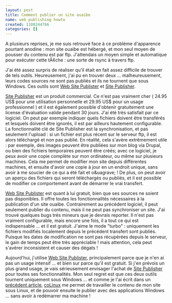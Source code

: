 ```yaml
---
layout: post
title: Comment publier un site ouaibe
name: web publishing howto
created: 1108244766
categories: []
---
```

A plusieurs reprises, je me suis retrouv&eacute; face &agrave; ce probl&egrave;me d'apparence pourtant anodine : mon site ouaibe est h&eacute;berg&eacute;, et mon seul moyen de pousser du contenu est par ftp.
J'attendais un moyen simple et automatique pour ex&eacute;cuter cette tÃ¢che : une sorte de rsync &agrave; travers ftp.
<!--break-->
J'ai &eacute;t&eacute; assez surpris de r&eacute;aliser qu'il &eacute;tait en fait assez difficile de trouver de tels outils. Heureusement, j'ai pu en trouver deux ... malheureusement, leurs codes sources ne sont pas publi&eacute;s et ils ne tournent que sous Windows.
Ces outils sont <a href="http://www.cryer.co.uk/downloads/websitepublisher">Web Site Publister</a> et <a href="http://www.sitepublisher.net">Site Publisher</a>.

<a href="http://www.sitepublisher.net">Site Publisher</a> est un produit commercial. Ce n'est pas vraiment cher ( 24.95 US$ pour une utilisation personnelle et 29.95 US$ pour un usage professionnel ) et il est &eacute;galement possible d'obtenir gratuitement une license d'&eacute;valuation valide pendant 30 jours. J'ai &eacute;t&eacute; tr&egrave;s satisfait par ce logiciel. On peut par exemple indiquer quels fichiers doivent &ecirc;tre transf&eacute;r&eacute;s et lesquels doivent &ecirc;tre ignor&eacute;s, il est par ailleurs hautement configurable. La fonctionnalit&eacute; cl&eacute; de Site Publisher est la synchronisation, et pas seulement l'upload : si un fichier est plus r&eacute;cent sur le serveur ftp, il est alors t&eacute;l&eacute;charg&eacute; et non pas publi&eacute;. En r&eacute;alit&eacute;, cela s'av&egrave;re extr&ecirc;mement utile : par exemple, des images peuvent &ecirc;tre publi&eacute;es sur mon blog via Drupal, ou bien des fichiers temporaires peuvent &ecirc;tre cr&eacute;&eacute;s; avec ce logiciel, je peux avoir une copie compl&egrave;te sur mon ordinateur, ou m&ecirc;me sur plusieurs machines. Cela me permet de modifier mon site depuis diff&eacute;rentes machines, et ensuite d'avoir une copie &agrave; jour en un endroit unique, sans avoir &agrave; me soucier de ce qui a &eacute;t&eacute; fait et o&uagrave; ! De plus, on peut avoir un aper&ccedil;u des fichiers qui seront t&eacute;l&eacute;charg&eacute;s ou publi&eacute;s, et il est possible de modifier ce comportement avant de d&eacute;marrer le vrai transfert.

<a href="http://www.cryer.co.uk/downloads/websitepublisher">Web Site Publister</a> est quant &agrave; lui gratuit, bien que ses sources ne soient pas disponibles. Il offre toutes les fonctionnalit&eacute;s n&eacute;cessaires &agrave; la publication d'un site ouaibe. Contrairement au pr&eacute;c&eacute;dent logiciel, il peut seulement publier du contenu, mais il ne peut pas synchroniser un site. J'ai trouv&eacute; quelques bugs tr&eacute;s mineurs que je devrais reporter. Il n'est pas vraiment configurable, mais encore une fois, il a tout ce qui est indispensable ... et il est gratuit. J'aime le mode "turbo" : uniquement les fichiers modifi&eacute;s localement depuis le pr&eacute;c&eacute;dent transfert sont publi&eacute;s. Puisque les dates de modification ne sont pas r&eacute;cup&eacute;r&eacute;es depuis le serveur, le gain de temps peut &ecirc;tre tr&egrave;s appr&eacute;ciable ! mais attention, cela peut s'av&eacute;rer inconsistent et causer des d&eacute;gats !

Aujourd'hui, j'utilise <a href="http://www.cryer.co.uk/downloads/websitepublisher">Web Site Publister</a>, principalement parce que je n'en ai pas un usage intensif ... et bien sur parce qu'il est gratuit. Si j'en pr&eacute;vois un plus grand usage, je vais s&eacute;rieusement envisager l'achat de <a href="http://www.sitepublisher.net">Site Publisher</a> pour toutes ses fonctionnalit&eacute;s.
Mon seul regret est que ces deux outils tournent uniquement sous Windows ... et comme je l'ai &eacute;crit dans un <a href="/blog/?q=en/node/4">pr&eacute;c&eacute;dent article</a>, <a href="http://www.colinux.org">coLinux</a> me permet de travailler le contenu de mon site sous Linux, et de pouvoir ensuite le publier avec des applications Windows ... sans avoir &agrave; red&eacute;marrer ma machine !
